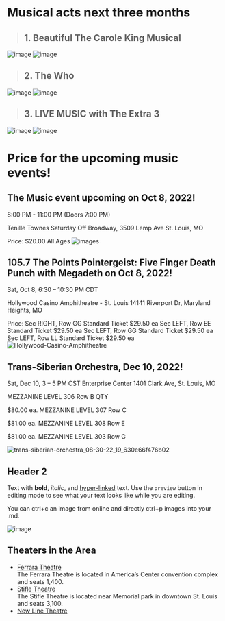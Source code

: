 
# Musical acts next three months
> ## 1. Beautiful The Carole King Musical

 ![image](https://user-images.githubusercontent.com/59938012/194350570-e5a5b29a-e388-41ca-87a6-5704d913c185.png)
 ![image](https://user-images.githubusercontent.com/59938012/194350768-d51a0437-14c2-46c4-8b34-326a6440dec5.png)


> ## 2. The Who

![image](https://user-images.githubusercontent.com/59938012/194351201-9ebc5385-835b-4eb3-ae15-a2f1a7a3e3b5.png)
![image](https://user-images.githubusercontent.com/59938012/194351261-2137b0ae-eec5-46d3-93f1-7b37fb458c81.png)


> ## 3. LIVE MUSIC with The Extra 3

![image](https://user-images.githubusercontent.com/59938012/194351407-34b05210-53ce-47a8-a0e5-1d7a97c16f2e.png)
![image](https://user-images.githubusercontent.com/59938012/194351459-0cef2c6b-3e6d-4727-837a-2a9492d903a6.png)

# Price for the upcoming music events!

## The Music event upcoming on Oct 8, 2022!
8:00 PM - 11:00 PM (Doors 7:00 PM)

Tenille Townes
Saturday
Off Broadway, 3509 Lemp Ave
St. Louis, MO

Price: $20.00
All Ages
![images](https://user-images.githubusercontent.com/63486205/194352371-c095682a-9419-48b5-9829-59992d9964fa.jpg)

## 105.7 The Points Pointergeist: Five Finger Death Punch with Megadeth on Oct 8, 2022!

Sat, Oct 8, 6:30 – 10:30 PM CDT

Hollywood Casino Amphitheatre - St. Louis
14141 Riverport Dr, Maryland Heights, MO

Price: 
Sec RIGHT, Row GG
Standard Ticket
$29.50 ea
Sec LEFT, Row EE
Standard Ticket
$29.50 ea
Sec LEFT, Row GG
Standard Ticket
$29.50 ea
Sec LEFT, Row LL
Standard Ticket
$29.50 ea
![Hollywood-Casino-Amphitheatre](https://user-images.githubusercontent.com/63486205/194357216-d771a997-089e-4f9e-afea-3a702bf17983.jpg)
## Trans-Siberian Orchestra, Dec 10, 2022!

Sat, Dec 10, 3 – 5 PM CST
Enterprise Center
1401 Clark Ave, St. Louis, MO

MEZZANINE LEVEL 306
Row B
QTY

$80.00 ea.
MEZZANINE LEVEL 307 Row C

$81.00 ea.
MEZZANINE LEVEL 308 Row E

$81.00 ea.
MEZZANINE LEVEL 303 Row G

![trans-siberian-orchestra_08-30-22_19_630e66f476b02](https://user-images.githubusercontent.com/63486205/194357146-69c220e2-a115-4994-ac77-e424acb0ef43.jpg)



## Header 2


Text with **bold**, _italic_, and [hyper-linked](https://ww2.amstat.org/meetings/wsds/2022/index.cfm) text. Use the `preview` button in editing mode to see what your text looks like while you are editing. 

You can ctrl+c an image from online and directly ctrl+p images into your .md. 

![image](https://user-images.githubusercontent.com/75965120/193682607-ecd7c869-8da9-427f-a127-246768618126.png)


## Theaters in the Area

* [Ferrara Theatre](https://explorestlouis.com/meetings-conventions/americas-center/ferrara-theatre)  
The Ferrara Theatre is located in America’s Center convention complex and seats 1,400.
* [Stifle Theatre](https://www.stifeltheatre.com)  
The Stifle Theatre is located near Memorial park in downtown St. Louis and seats 3,100.
* [New Line Theatre](http://www.newlinetheatre.com)
